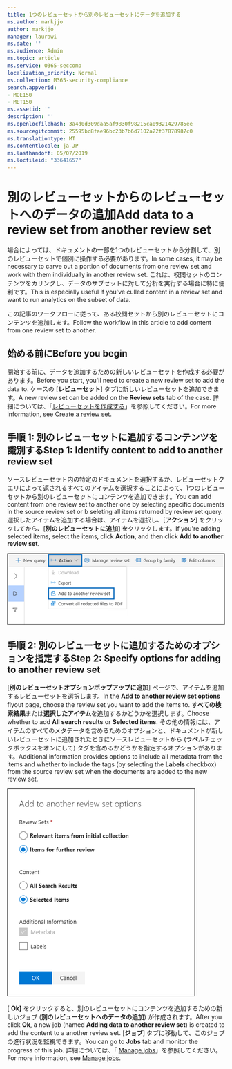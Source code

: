 ```yaml
---
title: 1つのレビューセットから別のレビューセットにデータを追加する
ms.author: markjjo
author: markjjo
manager: laurawi
ms.date: ''
ms.audience: Admin
ms.topic: article
ms.service: O365-seccomp
localization_priority: Normal
ms.collection: M365-security-compliance
search.appverid:
- MOE150
- MET150
ms.assetid: ''
description: ''
ms.openlocfilehash: 3a4d0d309daa5af9830f98215ca09321429785ee
ms.sourcegitcommit: 25595bc8fae96bc23b7b6d7102a22f37878987c0
ms.translationtype: MT
ms.contentlocale: ja-JP
ms.lasthandoff: 05/07/2019
ms.locfileid: "33641657"
---
```

# <a name="add-data-to-a-review-set-from-another-review-set"></a><span data-ttu-id="3c679-102">別のレビューセットからのレビューセットへのデータの追加</span><span class="sxs-lookup"><span data-stu-id="3c679-102">Add data to a review set from another review set</span></span>

<span data-ttu-id="3c679-103">場合によっては、ドキュメントの一部を1つのレビューセットから分割して、別のレビューセットで個別に操作する必要があります。</span><span class="sxs-lookup"><span data-stu-id="3c679-103">In some cases, it may be necessary to carve out a portion of documents from one review set and work with them individually in another review set.</span></span>  <span data-ttu-id="3c679-104">これは、校閲セットのコンテンツをカリングし、データのサブセットに対して分析を実行する場合に特に便利です。</span><span class="sxs-lookup"><span data-stu-id="3c679-104">This is especially useful if you've culled content in a review set and want to run analytics on the subset of data.</span></span>

<span data-ttu-id="3c679-105">この記事のワークフローに従って、ある校閲セットから別のレビューセットにコンテンツを追加します。</span><span class="sxs-lookup"><span data-stu-id="3c679-105">Follow the workflow in this article to add content from one review set to another.</span></span>

## <a name="before-you-begin"></a><span data-ttu-id="3c679-106">始める前に</span><span class="sxs-lookup"><span data-stu-id="3c679-106">Before you begin</span></span>

<span data-ttu-id="3c679-107">開始する前に、データを追加するための新しいレビューセットを作成する必要があります。</span><span class="sxs-lookup"><span data-stu-id="3c679-107">Before you start, you'll need to create a new review set to add the data to.</span></span>  <span data-ttu-id="3c679-108">ケースの [**レビューセット**] タブに新しいレビューセットを追加できます。</span><span class="sxs-lookup"><span data-stu-id="3c679-108">A new review set can be added on the **Review sets** tab of the case.</span></span> <span data-ttu-id="3c679-109">詳細については、「[レビューセットを作成する](managing-review-sets.md#create-a-review-set)」を参照してください。</span><span class="sxs-lookup"><span data-stu-id="3c679-109">For more information, see [Create a review set](managing-review-sets.md#create-a-review-set).</span></span>

## <a name="step-1-identify-content-to-add-to-another-review-set"></a><span data-ttu-id="3c679-110">手順 1: 別のレビューセットに追加するコンテンツを識別する</span><span class="sxs-lookup"><span data-stu-id="3c679-110">Step 1: Identify content to add to another review set</span></span>

<span data-ttu-id="3c679-111">ソースレビューセット内の特定のドキュメントを選択するか、レビューセットクエリによって返されるすべてのアイテムを選択することによって、1つのレビューセットから別のレビューセットにコンテンツを追加できます。</span><span class="sxs-lookup"><span data-stu-id="3c679-111">You can add content from one review set to another one by selecting specific documents in the source review set or b seleting all items returned by review set query.</span></span>  <span data-ttu-id="3c679-112">選択したアイテムを追加する場合は、アイテムを選択し、[**アクション**] をクリックしてから、[**別のレビューセットに追加] を**クリックします。</span><span class="sxs-lookup"><span data-stu-id="3c679-112">If you're adding selected items, select the items, click **Action**, and then click **Add to another review set**.</span></span>

![別の校閲セットに追加する](../media/64f2a4d4-eba3-4ab3-a3ba-d519feea3142.png)

## <a name="step-2-specify-options-for-adding-to-another-review-set"></a><span data-ttu-id="3c679-114">手順 2: 別のレビューセットに追加するためのオプションを指定する</span><span class="sxs-lookup"><span data-stu-id="3c679-114">Step 2: Specify options for adding to another review set</span></span>

<span data-ttu-id="3c679-115">[**別のレビューセットオプションポップアップに追加**] ページで、アイテムを追加するレビューセットを選択します。</span><span class="sxs-lookup"><span data-stu-id="3c679-115">In the **Add to another review set options** flyout page, choose the review set you want to add the items to.</span></span> <span data-ttu-id="3c679-116">**すべての検索結果**または**選択したアイテム**を追加するかどうかを選択します。</span><span class="sxs-lookup"><span data-stu-id="3c679-116">Choose whether to add **All search results** or **Selected items**.</span></span>  <span data-ttu-id="3c679-117">その他の情報には、アイテムのすべてのメタデータを含めるためのオプションと、ドキュメントが新しいレビューセットに追加されたときにソースレビューセットから (**ラベル**チェックボックスをオンにして) タグを含めるかどうかを指定するオプションがあります。</span><span class="sxs-lookup"><span data-stu-id="3c679-117">Additional information provides options to include all metadata from the items and whether to include the tags (by selecting the **Labels** checkbox) from the source review set when the documents are added to the new review set.</span></span>  

![別の校閲セットに追加する](../media/6440ee44-68fd-44d7-b43a-3a477345525c.png)

<span data-ttu-id="3c679-119">[ **Ok]** をクリックすると、別のレビューセットにコンテンツを追加するための新しいジョブ (**別のレビューセットへのデータの追加**) が作成されます。</span><span class="sxs-lookup"><span data-stu-id="3c679-119">After you click **Ok**, a new job (named **Adding data to another review set**) is created to add the content to a another review set.</span></span>  <span data-ttu-id="3c679-120">[**ジョブ**] タブに移動して、このジョブの進行状況を監視できます。</span><span class="sxs-lookup"><span data-stu-id="3c679-120">You can go to **Jobs** tab and monitor the progress of this job.</span></span> <span data-ttu-id="3c679-121">詳細については、「 [Manage jobs](managing-jobs-ediscovery20.md)」を参照してください。</span><span class="sxs-lookup"><span data-stu-id="3c679-121">For more information, see [Manage jobs](managing-jobs-ediscovery20.md).</span></span>
